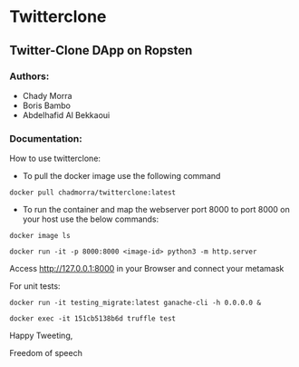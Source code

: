 # Twitterclone
## Twitter-Clone DApp on Ropsten 

### Authors:
* Chady Morra
* Boris Bambo
* Abdelhafid Al Bekkaoui

### Documentation:

How to use twitterclone:
* To pull the docker image use the following command
```
docker pull chadmorra/twitterclone:latest
```
* To run the container and map the webserver port 8000 to port 8000 on your host use the below commands:
```
docker image ls
```
```
docker run -it -p 8000:8000 <image-id> python3 -m http.server
```
Access http://127.0.0.1:8000 in your Browser and connect your metamask

For unit tests:
```
docker run -it testing_migrate:latest ganache-cli -h 0.0.0.0 &
```
```
docker exec -it 151cb5138b6d truffle test
```

Happy Tweeting, 

Freedom of speech
